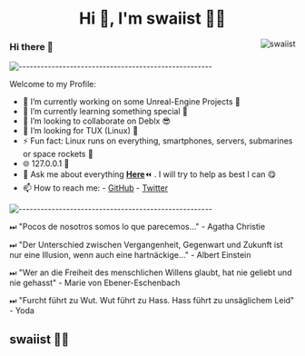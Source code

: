 <h1 align="center">Hi 👋, I'm swaiist 🐱‍💻 </h1>
<img align ="right" src="https://komarev.com/ghpvc/?username=swaiist&label=Profile%20views&color=0e75b6&style=flat" alt="swaiist">

### Hi there 👋
![-----------------------------------------------------](https://raw.githubusercontent.com/andreasbm/readme/master/assets/lines/rainbow.png)

Welcome to my Profile: 

- 🔭 I’m currently working on some Unreal-Engine Projects 🥂
- 🌱 I’m currently learning something special 💫
- 👯 I’m looking to collaborate on Deblx 😎
- 🤔 I’m looking for TUX (Linux) 🐧
- ⚡ Fun fact: Linux runs on everything, smartphones, servers, submarines or space rockets 🚀
- 🌐 127.0.0.1 🦾
- 💬 Ask me about everything [**Here**](https://github.com/swaiist/swaiist/issues/new/choose)⏪ . I will try to help as best I can 😋 
- 📫 How to reach me:
      - [GitHub](https://github.com/swaiist)
      - [Twitter](https://twitter.com/swaiist)

![-----------------------------------------------------](https://raw.githubusercontent.com/andreasbm/readme/master/assets/lines/rainbow.png)

⏭ "Pocos de nosotros somos lo que parecemos..." - Agatha Christie

⏭ "Der Unterschied zwischen Vergangenheit, Gegenwart und Zukunft ist nur eine Illusion, wenn auch eine hartnäckige..." - Albert Einstein

⏭ "Wer an die Freiheit des menschlichen Willens glaubt, hat nie geliebt und nie gehasst" - Marie von Ebener-Eschenbach

⏭ "Furcht führt zu Wut. Wut führt zu Hass. Hass führt zu unsäglichem Leid" - Yoda


swaiist 👨‍💻
---


<!--
**swaiist/swaiist** is a ✨ _special_ ✨ repository because its `README.md` (this file) appears on your GitHub profile.

Here are some ideas to get you started:

- 🔭 I’m currently working on ...
- 🌱 I’m currently learning ...
- 👯 I’m looking to collaborate on ...
- 🤔 I’m looking for help with ...
- 💬 Ask me about ...
- 📫 How to reach me: ...
- 😄 Pronouns: ...
- ⚡ Fun fact: ...
![Github stats](https://github-readme-stats.vercel.app/api?username=swaiist&show_icons=true&theme=algolia)
-->
